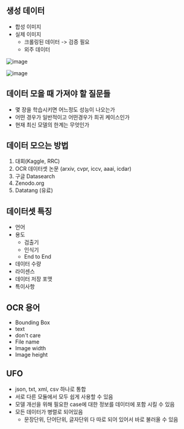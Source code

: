## 생성 데이터
* 합성 이미지
* 실제 이미지
  * 크롤링된 데이터 -> 검증 필요
  * 외주 데이터

![image](https://user-images.githubusercontent.com/63588046/162865209-792a1c84-1de5-49c7-82d8-f4a281c85aba.png) 

![image](https://user-images.githubusercontent.com/63588046/162865253-a965e577-e51a-4da6-90b6-5a84fe0101e4.png)


## 데이터 모을 때 가져야 할 질문들
* 몇 장을 학습시키면 어느정도 성능이 나오는가
* 어떤 경우가 일반적이고 어떤경우가 희귀 케이스인가
* 현재 최신 모델의 한계는 무엇인가

## 데이터 모으는 방법
1. 대회(Kaggle, RRC)
2. OCR 데이터셋 논문 (arxiv, cvpr, iccv, aaai, icdar)
3. 구글 Datasearch
4. Zenodo.org
5. Datatang (유료)

## 데이터셋 특징
* 언어
* 용도
  - 검출기
  - 인식기
  - End to End
 * 데이터 수량
 * 라이센스
 * 데이터 저장 포맷
 * 특이사항

## OCR 용어
* Bounding Box
* text
* don't care
* File name
* Image width
* Image height



## UFO
* json, txt, xml, csv 하나로 통합
* 서로 다른 모듈에서 모두 쉽게 사용할 수 있음
* 모델 개선을 위해 필요한 case에 대한 정보를 데이터에 포함 시킬 수 있음
* 모든 데이터가 병렬로 되어있음 
  - 문장단위, 단어단위, 글자단위 다 따로 되어 있어서 바로 불러올 수 있음



